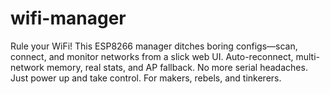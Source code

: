 # wifi-manager
Rule your WiFi! This ESP8266 manager ditches boring configs—scan, connect, and monitor networks from a slick web UI. Auto-reconnect, multi-network memory, real stats, and AP fallback. No more serial headaches. Just power up and take control. For makers, rebels, and tinkerers.
